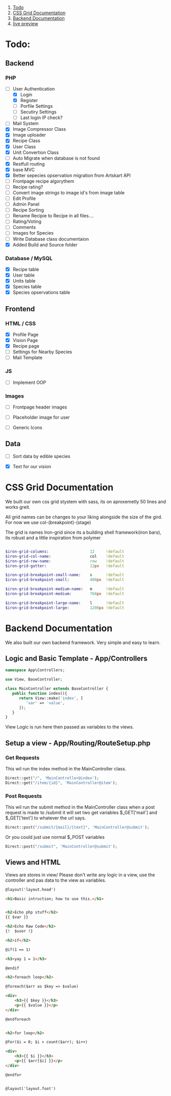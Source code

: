 
1. [Todo](#todo)
2. [CSS Grid Documentation](#css-grid-documentation)
3. [Backend Documentation](#backend-documentation)
4. [live preview](https://farliggodt.agne.no)


# Todo:

## Backend
### PHP

* [ ] User Authentication
    * [x] Login
    * [x] Register
    * [ ] Porfile Settings
    * [ ] Secutiry Settings
    * [ ] Last login IP check?
* [ ] Mail System
* [x] Image Compressor Class
* [x] Image uploader
* [x] Recipe Class
* [x] User Class
* [x] Unit Convertion Class
* [ ] Auto Migrate when database is not found
* [x] Restfull routing
* [x] base MVC
* [x] Better sepecies opservation migration from Artskart API
* [ ] Frontpage recipe algorythem
* [ ] Recipe rating?
* [ ] Convert image strings to image id's from image table
* [ ] Edit Profile
* [ ] Admin Panel
* [ ] Recipe Sorting
* [ ] Rename Recipie to Recipe in all files....
* [ ] Rating/Voting
* [ ] Comments
* [ ] Images for Species
* [ ] Write Database class documentaion
* [x] Added Build and Source folder

### Database / MySQL

* [x] Recipe table
* [x] User table
* [x] Units table
* [x] Species table
* [x] Species opservations table

## Frontend
### HTML / CSS

* [x] Profile Page
* [x] Vision Page
* [x] Recipe page
* [ ] Settings for Nearby Species
* [ ] Mail Template

### JS

* [ ] Implement OOP

### Images

* [ ] Frontpage header images
* [ ] Placeholder image for user
* [ ] Generic Icons


## Data

* [ ] Sort data by edible species
* [x] Text for our vision


# CSS Grid Documentation
We built our own css grid stystem with sass, its on aproxemetly 50 lines and works greit.

All grid names can be changes to your liking alongside the size of the gird. For now we use col-(breakpoint)-(stage)

The grid is names Iron-grid since its a building shell framework(iron bars), its robust and a little inspiration from polymer

```sass

$iron-grid-columns:                  12     !default
$iron-grid-col-name:                 col    !default
$iron-grid-row-name:                 row    !default
$iron-grid-gutter:                   12px   !default

$iron-grid-breakpoint-small-name:    s      !default
$iron-grid-breakpoint-small:         480px  !default

$iron-grid-breakpoint-medium-name:   m      !default
$iron-grid-breakpoint-medium:        768px  !default

$iron-grid-breakpoint-large-name:    l      !default
$iron-grid-breakpoint-large:         1200px !default

```

# Backend Documentation

We also built our own backend framework. Very simple and easy to learn.


## Logic and Basic Template - App/Controllers

```php
namespace App\Controllers;

use View, BaseController;

class MainController extends BaseController {
   public function index(){
      return View::make('index', [
         'var' => 'value',
      ]);
   }
}
```    

View Logic is run here then passed as variables to the views.

## Setup a view - App/Routing/RouteSetup.php
### Get Requests
This wil run the index method in the MainController class.
```php
Direct::get("/", 'MainController@index');
Direct::get("/item/{id}", 'MainController@item');
```

### Post Requests
This wil run the submit method in the MainController class when a post request is made to /submit
it will set two get variables $_GET['mail'] and $_GET['text'] to whatever the url says.
```php
Direct::post("/submit/{mail}/{text}", 'MainController@submit');
```
Or you could just use normal $_POST variables
```php
Direct::post("/submit", 'MainController@submit');
```

## Views and HTML
Views are stores in view/
Please don't write any logic in a view, use the controller and pas data to the view as variables.
```html
@layout('layout.head')

<h1>Basic intruction; how to use this.</h1>


<h2>Echo php stuff</h2>
{{ $var }}

<h2>Echo Raw Code</h2>
{!  $user !}

<h2>if</h2>

@if(1 == 1)

<h3>yay 1 = 1</h3>

@endif

<h2>foreach loop</h2>

@foreach($arr as $key => $value)

<div>
    <h3>{{ $key }}</h3>
    <p>{{ $value }}</p>
</div>

@endforeach


<h2>for loop</h2>

@for($i = 0; $i > count($arr); $i++)

<div>
    <h3>{{ $i }}</h3>
    <p>{{ $arr[$i] }}</p>
</div>

@endfor


@layout('layout.foot')
```
